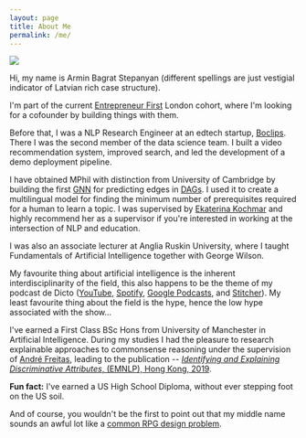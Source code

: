 ```yaml
---
layout: page
title: About Me
permalink: /me/
---
```


![](../armin_on_santis.jpg)

Hi, my name is Armin Bagrat Stepanyan (different spellings are just vestigial indicator of Latvian rich case structure).

I'm part of the current [Entrepreneur First](https://joinef.com) London cohort, where I'm looking for a cofounder by building things with them.

Before that, I was a NLP Research Engineer at an edtech startup, [Boclips](https://boclips.com).
There I was the second member of the data science team.
I built a video recommendation system, improved search, and led the development of a demo deployment pipeline.

I have obtained MPhil with distinction from University of Cambridge by building the first [GNN](https://en.wikipedia.org/wiki/Graph_neural_network) for predicting edges in [DAGs](https://en.wikipedia.org/wiki/Directed_acyclic_graph).
I used it to create a multilingual model for finding the minimum number of prerequisites required for a human to learn a topic.
I was supervised by [Ekaterina Kochmar](https://mbzuai.ac.ae/study/faculty/ekaterina-kochmar/) and highly recommend her as a supervisor if you're interested in working at the intersection of NLP and education.

I was also an associate lecturer at Anglia Ruskin University, where I taught Fundamentals of Artificial Intelligence together with George Wilson.

My favourite thing about artificial intelligence is the inherent interdisciplinarity of the field, this also happens to be the theme of my podcast de Dicto ([YouTube](https://www.youtube.com/channel/UCTr2nEASDDfgCA1xjkB7x9g), [Spotify](https://open.spotify.com/show/37wIRyLwlEubMWvjFDBB3f), [Google Podcasts](https://podcasts.google.com/feed/aHR0cHM6Ly9hcm1pbmJhZ3JhdC5jb20vZGVkaWN0by54bWw?sa=X&ved=2ahUKEwj6nubj6_nrAhXPwYUKHbChBycQ4aUDegQIARAC&hl=en-GB), and [Stitcher](https://www.stitcher.com/podcast/de-dicto)).
My least favourite thing about the field is the hype, hence the low hype associated with the show...

I've earned a First Class BSc Hons from University of Manchester in Artificial Intelligence.
During my studies I had the pleasure to research explainable approaches to commonsense reasoning under the supervision of [André Freitas](http://andrefreitas.org/), leading to the publication -- [_Identifying and Explaining Discriminative Attributes_, (EMNLP), Hong Kong, 2019](https://www.aclweb.org/anthology/D19-1440/).

**Fun fact:** I've earned a US High School Diploma, without ever stepping foot on the US soil.

And of course, you wouldn't be the first to point out that my middle name sounds an awful lot like a [common RPG design problem](https://rpg.stackexchange.com/questions/124869/what-is-a-bag-of-rats).
